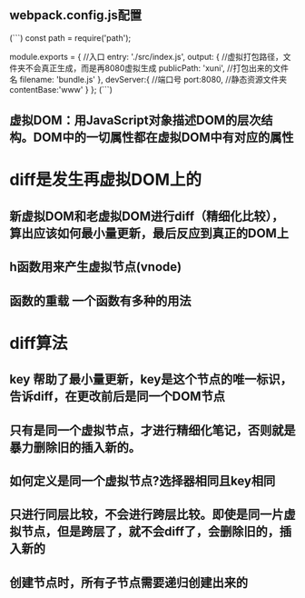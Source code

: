## webpack.config.js配置
(```)
  const path = require('path');

  module.exports = {
    //入口
    entry: './src/index.js',
    output: {
      //虚拟打包路径，文件夹不会真正生成，而是再8080虚拟生成
      publicPath: 'xuni',
      //打包出来的文件名
      filename: 'bundle.js'
    },
    devServer:{
      //端口号
      port:8080,
      //静态资源文件夹
      contentBase:'www'
    }
  };
(```)

## 虚拟DOM：用JavaScript对象描述DOM的层次结构。DOM中的一切属性都在虚拟DOM中有对应的属性

# diff是发生再虚拟DOM上的
## 新虚拟DOM和老虚拟DOM进行diff（精细化比较），算出应该如何最小量更新，最后反应到真正的DOM上

## h函数用来产生虚拟节点(vnode)

## 函数的重载 一个函数有多种的用法

# diff算法
## key 帮助了最小量更新，key是这个节点的唯一标识，告诉diff，在更改前后是同一个DOM节点
## 只有是同一个虚拟节点，才进行精细化笔记，否则就是暴力删除旧的插入新的。
## 如何定义是同一个虚拟节点?选择器相同且key相同

## 只进行同层比较，不会进行跨层比较。即使是同一片虚拟节点，但是跨层了，就不会diff了，会删除旧的，插入新的

## 创建节点时，所有子节点需要递归创建出来的